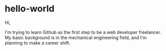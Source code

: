 # hello-world

Hi,

I'm trying to learn Github as the first step to be a web developer freelancer.
My basic background is in the mechanical engineering field, and I'm planning to make a career shift.
